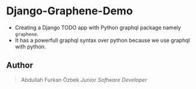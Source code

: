 # Django-Graphene-Demo

- Creating a Django TODO app with Python graphql package namely `graphene`.
- It has a powerfull graphql syntax over python because we use graphql with python.

## Author
> Abdullah Furkan Özbek *Junior Software Developer* 
